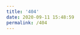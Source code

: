 ```yaml
---
title: '404'
date: 2020-09-11 15:48:59
permalink: /404
---
```

<!DOCTYPE HTML>
<html>

<head>
  <meta http-equiv="content-type" content="text/html;charset=utf-8;" />
  <meta http-equiv="X-UA-Compatible" content="IE=edge,chrome=1" />
  <meta name="robots" content="all" />
  <meta name="robots" content="index,follow" />
</head>

<body>
<script type="text/javascript" src="//qzonestyle.gtimg.cn/qzone/hybrid/app/404/search_children.js" charset="utf-8" homePageUrl="https://zheyizhifeng.github.io" homePageName="回到我的主页"></script></body>

</html>
